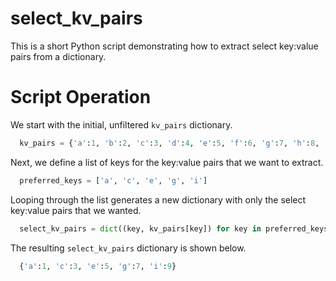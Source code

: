 # select_kv_pairs

This is a short Python script demonstrating how to extract select key:value pairs from a dictionary.

# Script Operation

We start with the initial, unfiltered `kv_pairs` dictionary.
```python
  kv_pairs = {'a':1, 'b':2, 'c':3, 'd':4, 'e':5, 'f':6, 'g':7, 'h':8, 'i':9, 'j':10}
```
Next, we define a list of keys for the key:value pairs that we want to extract.
```python
  preferred_keys = ['a', 'c', 'e', 'g', 'i']
```
Looping through the list generates a new dictionary with only the select key:value pairs that we wanted.
```python
  select_kv_pairs = dict((key, kv_pairs[key]) for key in preferred_keys)
```
The resulting `select_kv_pairs` dictionary is shown below.
```python
  {'a':1, 'c':3, 'e':5, 'g':7, 'i':9}
```

